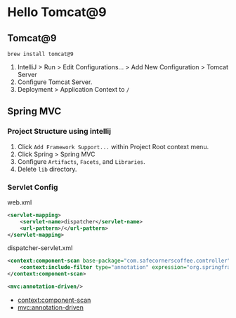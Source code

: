 # Hello Tomcat@9
## Tomcat@9 
```shell
brew install tomcat@9
```
1. IntelliJ > Run > Edit Configurations... > Add New Configuration > Tomcat Server
2. Configure Tomcat Server.
3. Deployment > Application Context to `/`

## Spring MVC
### Project Structure using intellij
1. Click `Add Framework Support...` within Project Root context menu.
2. Click Spring > Spring MVC
3. Configure `Artifacts`, `Facets`, and `Libraries`.
4. Delete `lib` directory.

### Servlet Config
web.xml
```xml
<servlet-mapping>
    <servlet-name>dispatcher</servlet-name>
    <url-pattern>/</url-pattern>
</servlet-mapping>
```
dispatcher-servlet.xml
```xml
<context:component-scan base-package="com.safecornerscoffee.controller">
    <context:include-filter type="annotation" expression="org.springframework.stereotype.Controller"/>
</context:component-scan>

<mvc:annotation-driven/>
```
- [context:component-scan](https://docs.spring.io/spring-framework/docs/current/reference/html/web.html#mvc-ann-controller)
- [mvc:annotation-driven](<mvc:annotation-driven/>)



